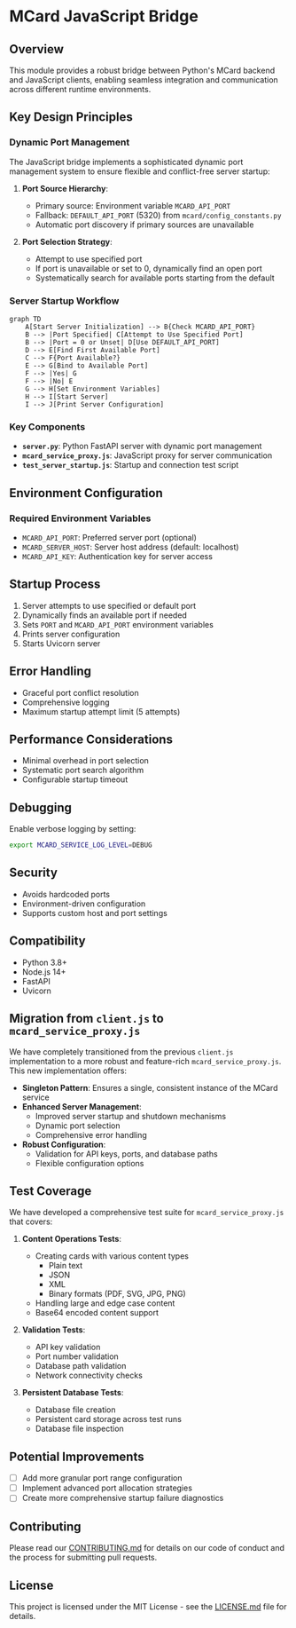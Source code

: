 # MCard JavaScript Bridge

## Overview

This module provides a robust bridge between Python's MCard backend and JavaScript clients, enabling seamless integration and communication across different runtime environments.

## Key Design Principles

### Dynamic Port Management

The JavaScript bridge implements a sophisticated dynamic port management system to ensure flexible and conflict-free server startup:

1. **Port Source Hierarchy**:
   - Primary source: Environment variable `MCARD_API_PORT`
   - Fallback: `DEFAULT_API_PORT` (5320) from `mcard/config_constants.py`
   - Automatic port discovery if primary sources are unavailable

2. **Port Selection Strategy**:
   - Attempt to use specified port
   - If port is unavailable or set to 0, dynamically find an open port
   - Systematically search for available ports starting from the default

### Server Startup Workflow

```mermaid
graph TD
    A[Start Server Initialization] --> B{Check MCARD_API_PORT}
    B --> |Port Specified| C[Attempt to Use Specified Port]
    B --> |Port = 0 or Unset| D[Use DEFAULT_API_PORT]
    D --> E[Find First Available Port]
    C --> F{Port Available?}
    E --> G[Bind to Available Port]
    F --> |Yes| G
    F --> |No| E
    G --> H[Set Environment Variables]
    H --> I[Start Server]
    I --> J[Print Server Configuration]
```

### Key Components

- **`server.py`**: Python FastAPI server with dynamic port management
- **`mcard_service_proxy.js`**: JavaScript proxy for server communication
- **`test_server_startup.js`**: Startup and connection test script

## Environment Configuration

### Required Environment Variables

- `MCARD_API_PORT`: Preferred server port (optional)
- `MCARD_SERVER_HOST`: Server host address (default: localhost)
- `MCARD_API_KEY`: Authentication key for server access

## Startup Process

1. Server attempts to use specified or default port
2. Dynamically finds an available port if needed
3. Sets `PORT` and `MCARD_API_PORT` environment variables
4. Prints server configuration
5. Starts Uvicorn server

## Error Handling

- Graceful port conflict resolution
- Comprehensive logging
- Maximum startup attempt limit (5 attempts)

## Performance Considerations

- Minimal overhead in port selection
- Systematic port search algorithm
- Configurable startup timeout

## Debugging

Enable verbose logging by setting:
```bash
export MCARD_SERVICE_LOG_LEVEL=DEBUG
```

## Security

- Avoids hardcoded ports
- Environment-driven configuration
- Supports custom host and port settings

## Compatibility

- Python 3.8+
- Node.js 14+
- FastAPI
- Uvicorn

## Migration from `client.js` to `mcard_service_proxy.js`

We have completely transitioned from the previous `client.js` implementation to a more robust and feature-rich `mcard_service_proxy.js`. This new implementation offers:

- **Singleton Pattern**: Ensures a single, consistent instance of the MCard service
- **Enhanced Server Management**: 
  - Improved server startup and shutdown mechanisms
  - Dynamic port selection
  - Comprehensive error handling
- **Robust Configuration**: 
  - Validation for API keys, ports, and database paths
  - Flexible configuration options

## Test Coverage

We have developed a comprehensive test suite for `mcard_service_proxy.js` that covers:

1. **Content Operations Tests**:
   - Creating cards with various content types
     - Plain text
     - JSON
     - XML
     - Binary formats (PDF, SVG, JPG, PNG)
   - Handling large and edge case content
   - Base64 encoded content support

2. **Validation Tests**:
   - API key validation
   - Port number validation
   - Database path validation
   - Network connectivity checks

3. **Persistent Database Tests**:
   - Database file creation
   - Persistent card storage across test runs
   - Database file inspection

## Potential Improvements

- [ ] Add more granular port range configuration
- [ ] Implement advanced port allocation strategies
- [ ] Create more comprehensive startup failure diagnostics

## Contributing

Please read our [CONTRIBUTING.md](../CONTRIBUTING.md) for details on our code of conduct and the process for submitting pull requests.

## License

This project is licensed under the MIT License - see the [LICENSE.md](../LICENSE.md) file for details.
